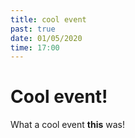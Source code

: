 ```yaml
---
title: cool event
past: true
date: 01/05/2020
time: 17:00
---
```


# Cool event!

What a cool event **this** was!